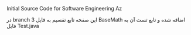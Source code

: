 Initial Source Code for Software Engineering Az

در branch 3 این صفحه تابع تقسیم به فایل BaseMath اضافه شده و تابع تست آن به فایل Test.java
